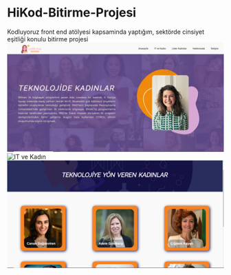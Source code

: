 # HiKod-Bitirme-Projesi
Kodluyoruz front end atölyesi kapsaminda yaptığım, sektörde cinsiyet eşitliği konulu bitirme projesi
![Anasayfa](https://github.com/nisayavuz/HiKod-Bitirme-Projesi/blob/main/images/anasayfa.PNG)
![IT ve Kadın](https://github.com/nisayavuz/HiKod-Bitirme-Projesi/blob/main/images/itvekad%C4%B1n.png)
![Lider Kadınlar](https://github.com/nisayavuz/HiKod-Bitirme-Projesi/blob/main/images/liderkadinlar.PNG)
